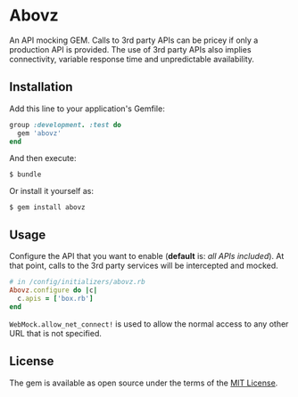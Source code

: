 # Abovz

An API mocking GEM. Calls to 3rd party APIs can be pricey if only a production API is provided. The use of 3rd party APIs also implies connectivity, variable response time and unpredictable availability.

## Installation

Add this line to your application's Gemfile:

```ruby
group :development. :test do
  gem 'abovz'
end
```

And then execute:

    $ bundle

Or install it yourself as:

    $ gem install abovz

## Usage

Configure the API that you want to enable (**default** is: _all APIs included_).
At that point, calls to the 3rd party services will be intercepted and mocked.

```ruby
# in /config/initializers/abovz.rb
Abovz.configure do |c|
  c.apis = ['box.rb']
end
```

```WebMock.allow_net_connect!``` is used to allow the normal access to any other URL that is not specified.


## License

The gem is available as open source under the terms of the [MIT License](http://opensource.org/licenses/MIT).
